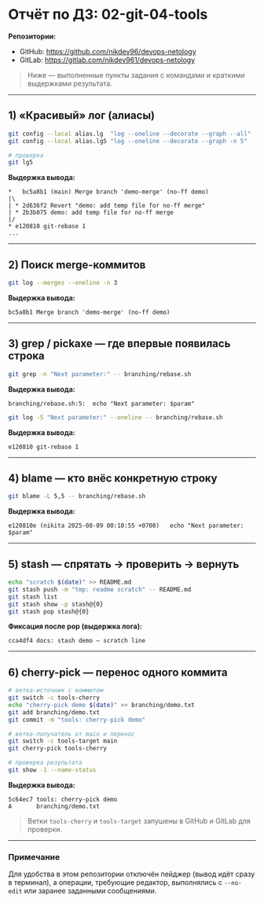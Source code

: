 # Отчёт по ДЗ: 02-git-04-tools

**Репозитории:**  
- GitHub: https://github.com/nikdev96/devops-netology  
- GitLab: https://gitlab.com/nikdev961/devops-netology

> Ниже — выполненные пункты задания с командами и краткими выдержками результата.

---

## 1) «Красивый» лог (алиасы)
```bash
git config --local alias.lg  "log --oneline --decorate --graph --all"
git config --local alias.lg5 "log --oneline --decorate --graph -n 5"

# проверка
git lg5
```

**Выдержка вывода:**
```
*   bc5a8b1 (main) Merge branch 'demo-merge' (no-ff demo)
|\  
| * 2d636f2 Revert "demo: add temp file for no-ff merge"
| * 2b3b075 demo: add temp file for no-ff merge
|/  
* e120810 git-rebase 1
...
```

---

## 2) Поиск merge-коммитов
```bash
git log --merges --oneline -n 3
```

**Выдержка вывода:**
```
bc5a8b1 Merge branch 'demo-merge' (no-ff demo)
```

---

## 3) grep / pickaxe — где впервые появилась строка
```bash
git grep -n "Next parameter:" -- branching/rebase.sh
```

**Выдержка вывода:**
```
branching/rebase.sh:5:  echo "Next parameter: $param"
```

```bash
git log -S "Next parameter:" --oneline -- branching/rebase.sh
```

**Выдержка вывода:**
```
e120810 git-rebase 1
```

---

## 4) blame — кто внёс конкретную строку
```bash
git blame -L 5,5 -- branching/rebase.sh
```

**Выдержка вывода:**
```
e120810e (nikita 2025-08-09 00:10:55 +0700)   echo "Next parameter: $param"
```

---

## 5) stash — спрятать → проверить → вернуть
```bash
echo "scratch $(date)" >> README.md
git stash push -m "tmp: readme scratch" -- README.md
git stash list
git stash show -p stash@{0}
git stash pop stash@{0}
```

**Фиксация после pop (выдержка лога):**
```
cca4df4 docs: stash demo — scratch line
```

---

## 6) cherry-pick — перенос одного коммита
```bash
# ветка-источник с коммитом
git switch -c tools-cherry
echo "cherry-pick demo $(date)" >> branching/demo.txt
git add branching/demo.txt
git commit -m "tools: cherry-pick demo"

# ветка-получатель от main и перенос
git switch -c tools-target main
git cherry-pick tools-cherry

# проверка результата
git show -1 --name-status
```

**Выдержка вывода:**
```
5c64ec7 tools: cherry-pick demo
A       branching/demo.txt
```

> Ветки `tools-cherry` и `tools-target` запушены в GitHub и GitLab для проверки.

---

### Примечание
Для удобства в этом репозитории отключён пейджер (вывод идёт сразу в терминал), а операции, требующие редактор, выполнялись с `--no-edit` или заранее заданными сообщениями.
